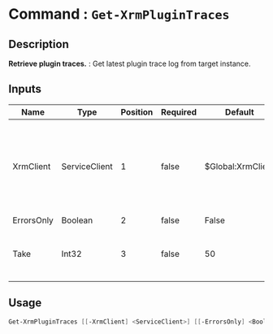 # Command : `Get-XrmPluginTraces` 

## Description

**Retrieve plugin traces.** : Get latest plugin trace log from target instance.

## Inputs

Name|Type|Position|Required|Default|Description
----|----|--------|--------|-------|-----------
XrmClient|ServiceClient|1|false|$Global:XrmClient|Xrm connector initialized to target instance. Use latest one by default. (Dataverse ServiceClient)
ErrorsOnly|Boolean|2|false|False|
Take|Int32|3|false|50|Specify number of items to retrieve. (Default : 50)


## Usage

```Powershell 
Get-XrmPluginTraces [[-XrmClient] <ServiceClient>] [[-ErrorsOnly] <Boolean>] [[-Take] <Int32>] [<CommonParameters>]
``` 


